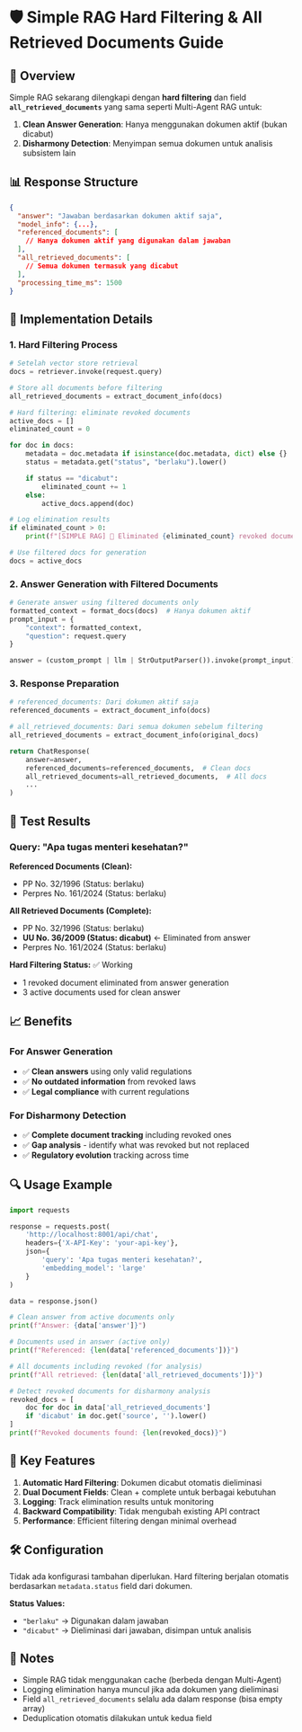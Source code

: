 # 🛡️ Simple RAG Hard Filtering & All Retrieved Documents Guide

## 🎯 Overview

Simple RAG sekarang dilengkapi dengan **hard filtering** dan field **`all_retrieved_documents`** yang sama seperti Multi-Agent RAG untuk:

1. **Clean Answer Generation**: Hanya menggunakan dokumen aktif (bukan dicabut)
2. **Disharmony Detection**: Menyimpan semua dokumen untuk analisis subsistem lain

## 📊 Response Structure

```json
{
  "answer": "Jawaban berdasarkan dokumen aktif saja",
  "model_info": {...},
  "referenced_documents": [
    // Hanya dokumen aktif yang digunakan dalam jawaban
  ],
  "all_retrieved_documents": [
    // Semua dokumen termasuk yang dicabut
  ],
  "processing_time_ms": 1500
}
```

## 🔧 Implementation Details

### 1. Hard Filtering Process

```python
# Setelah vector store retrieval
docs = retriever.invoke(request.query)

# Store all documents before filtering
all_retrieved_documents = extract_document_info(docs)

# Hard filtering: eliminate revoked documents
active_docs = []
eliminated_count = 0

for doc in docs:
    metadata = doc.metadata if isinstance(doc.metadata, dict) else {}
    status = metadata.get("status", "berlaku").lower()

    if status == "dicabut":
        eliminated_count += 1
    else:
        active_docs.append(doc)

# Log elimination results
if eliminated_count > 0:
    print(f"[SIMPLE RAG] 🚫 Eliminated {eliminated_count} revoked documents")

# Use filtered docs for generation
docs = active_docs
```

### 2. Answer Generation with Filtered Documents

```python
# Generate answer using filtered documents only
formatted_context = format_docs(docs)  # Hanya dokumen aktif
prompt_input = {
    "context": formatted_context,
    "question": request.query
}

answer = (custom_prompt | llm | StrOutputParser()).invoke(prompt_input)
```

### 3. Response Preparation

```python
# referenced_documents: Dari dokumen aktif saja
referenced_documents = extract_document_info(docs)

# all_retrieved_documents: Dari semua dokumen sebelum filtering
all_retrieved_documents = extract_document_info(original_docs)

return ChatResponse(
    answer=answer,
    referenced_documents=referenced_documents,  # Clean docs
    all_retrieved_documents=all_retrieved_documents,  # All docs
    ...
)
```

## 🧪 Test Results

### Query: "Apa tugas menteri kesehatan?"

**Referenced Documents (Clean):**

-   PP No. 32/1996 (Status: berlaku)
-   Perpres No. 161/2024 (Status: berlaku)

**All Retrieved Documents (Complete):**

-   PP No. 32/1996 (Status: berlaku)
-   **UU No. 36/2009 (Status: dicabut)** ← Eliminated from answer
-   Perpres No. 161/2024 (Status: berlaku)

**Hard Filtering Status:** ✅ Working

-   1 revoked document eliminated from answer generation
-   3 active documents used for clean answer

## 📈 Benefits

### For Answer Generation

-   ✅ **Clean answers** using only valid regulations
-   ✅ **No outdated information** from revoked laws
-   ✅ **Legal compliance** with current regulations

### For Disharmony Detection

-   ✅ **Complete document tracking** including revoked ones
-   ✅ **Gap analysis** - identify what was revoked but not replaced
-   ✅ **Regulatory evolution** tracking across time

## 🔍 Usage Example

```python
import requests

response = requests.post(
    'http://localhost:8001/api/chat',
    headers={'X-API-Key': 'your-api-key'},
    json={
        'query': 'Apa tugas menteri kesehatan?',
        'embedding_model': 'large'
    }
)

data = response.json()

# Clean answer from active documents only
print(f"Answer: {data['answer']}")

# Documents used in answer (active only)
print(f"Referenced: {len(data['referenced_documents'])}")

# All documents including revoked (for analysis)
print(f"All retrieved: {len(data['all_retrieved_documents'])}")

# Detect revoked documents for disharmony analysis
revoked_docs = [
    doc for doc in data['all_retrieved_documents']
    if 'dicabut' in doc.get('source', '').lower()
]
print(f"Revoked documents found: {len(revoked_docs)}")
```

## 🚀 Key Features

1. **Automatic Hard Filtering**: Dokumen dicabut otomatis dieliminasi
2. **Dual Document Fields**: Clean + complete untuk berbagai kebutuhan
3. **Logging**: Track elimination results untuk monitoring
4. **Backward Compatibility**: Tidak mengubah existing API contract
5. **Performance**: Efficient filtering dengan minimal overhead

## 🛠️ Configuration

Tidak ada konfigurasi tambahan diperlukan. Hard filtering berjalan otomatis berdasarkan `metadata.status` field dari dokumen.

**Status Values:**

-   `"berlaku"` → Digunakan dalam jawaban
-   `"dicabut"` → Dieliminasi dari jawaban, disimpan untuk analisis

## 📝 Notes

-   Simple RAG tidak menggunakan cache (berbeda dengan Multi-Agent)
-   Logging elimination hanya muncul jika ada dokumen yang dieliminasi
-   Field `all_retrieved_documents` selalu ada dalam response (bisa empty array)
-   Deduplication otomatis dilakukan untuk kedua field
